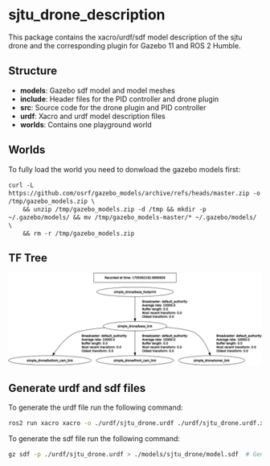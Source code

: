 # sjtu_drone_description

This package contains the xacro/urdf/sdf model description of the sjtu drone and the corresponding plugin for Gazebo 11 and ROS 2 Humble.


## Structure

* __models__: Gazebo sdf model and model meshes
* __include__: Header files for the PID controller and drone plugin
* __src__: Source code for the drone plugin and PID controller
* __urdf__: Xacro and urdf model description files
* __worlds__: Contains one playground world


## Worlds
To fully load the world you need to donwload the gazebo models first:
```
curl -L https://github.com/osrf/gazebo_models/archive/refs/heads/master.zip -o /tmp/gazebo_models.zip \
    && unzip /tmp/gazebo_models.zip -d /tmp && mkdir -p ~/.gazebo/models/ && mv /tmp/gazebo_models-master/* ~/.gazebo/models/ \
    && rm -r /tmp/gazebo_models.zip
```

## TF Tree

![TF Tree](../imgs/tf_tree.png)

## Generate urdf and sdf files

To generate the urdf file run the following command:

```bash
ros2 run xacro xacro -o ./urdf/sjtu_drone.urdf ./urdf/sjtu_drone.urdf.xacro params_path:="$(ros2 pkg prefix sjtu_drone_bringup)/share/sjtu_drone_bringup/config/drone.yaml"  # Generate urdf file, you need to change the mesh path to the gazebo model
```

To generate the sdf file run the following command:
```bash
gz sdf -p ./urdf/sjtu_drone.urdf > ./models/sjtu_drone/model.sdf  # Generate sdf file, you need to change the mesh path to the gazebo model
```